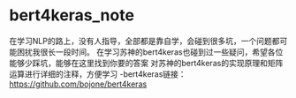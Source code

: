 # bert4keras_note
在学习NLP的路上，没有人指导，全部都是靠自学，会碰到很多坑，一个问题都可能困扰我很长一段时间。
在学习苏神的bert4keras也碰到过一些疑问，希望各位能够少踩坑，能够在这里找到你要的答案
对苏神的bert4keras的实现原理和矩阵运算进行详细的注释，方便学习
-bert4keras链接：https://github.com/bojone/bert4keras


